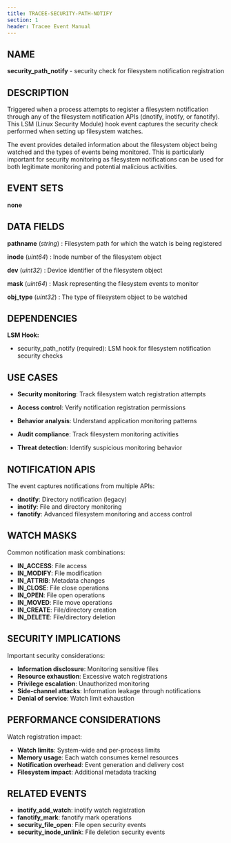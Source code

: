 ```yaml
---
title: TRACEE-SECURITY-PATH-NOTIFY
section: 1
header: Tracee Event Manual
---
```


## NAME

**security_path_notify** - security check for filesystem notification registration

## DESCRIPTION

Triggered when a process attempts to register a filesystem notification through any of the filesystem notification APIs (dnotify, inotify, or fanotify). This LSM (Linux Security Module) hook event captures the security check performed when setting up filesystem watches.

The event provides detailed information about the filesystem object being watched and the types of events being monitored. This is particularly important for security monitoring as filesystem notifications can be used for both legitimate monitoring and potential malicious activities.

## EVENT SETS

**none**

## DATA FIELDS

**pathname** (*string*)
: Filesystem path for which the watch is being registered

**inode** (*uint64*)
: Inode number of the filesystem object

**dev** (*uint32*)
: Device identifier of the filesystem object

**mask** (*uint64*)
: Mask representing the filesystem events to monitor

**obj_type** (*uint32*)
: The type of filesystem object to be watched

## DEPENDENCIES

**LSM Hook:**

- security_path_notify (required): LSM hook for filesystem notification security checks

## USE CASES

- **Security monitoring**: Track filesystem watch registration attempts

- **Access control**: Verify notification registration permissions

- **Behavior analysis**: Understand application monitoring patterns

- **Audit compliance**: Track filesystem monitoring activities

- **Threat detection**: Identify suspicious monitoring behavior

## NOTIFICATION APIS

The event captures notifications from multiple APIs:

- **dnotify**: Directory notification (legacy)
- **inotify**: File and directory monitoring
- **fanotify**: Advanced filesystem monitoring and access control

## WATCH MASKS

Common notification mask combinations:

- **IN_ACCESS**: File access
- **IN_MODIFY**: File modification
- **IN_ATTRIB**: Metadata changes
- **IN_CLOSE**: File close operations
- **IN_OPEN**: File open operations
- **IN_MOVED**: File move operations
- **IN_CREATE**: File/directory creation
- **IN_DELETE**: File/directory deletion

## SECURITY IMPLICATIONS

Important security considerations:

- **Information disclosure**: Monitoring sensitive files
- **Resource exhaustion**: Excessive watch registrations
- **Privilege escalation**: Unauthorized monitoring
- **Side-channel attacks**: Information leakage through notifications
- **Denial of service**: Watch limit exhaustion

## PERFORMANCE CONSIDERATIONS

Watch registration impact:

- **Watch limits**: System-wide and per-process limits
- **Memory usage**: Each watch consumes kernel resources
- **Notification overhead**: Event generation and delivery cost
- **Filesystem impact**: Additional metadata tracking

## RELATED EVENTS

- **inotify_add_watch**: inotify watch registration
- **fanotify_mark**: fanotify mark operations
- **security_file_open**: File open security events
- **security_inode_unlink**: File deletion security events

